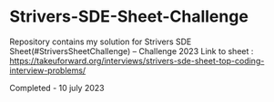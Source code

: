 # Strivers-SDE-Sheet-Challenge
Repository contains my solution for Strivers SDE Sheet(#StriversSheetChallenge) – Challenge 2023
Link to sheet : https://takeuforward.org/interviews/strivers-sde-sheet-top-coding-interview-problems/


Completed - 10 july 2023
